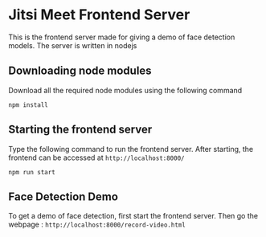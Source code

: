 # Jitsi Meet Frontend Server
This is the frontend server made for giving a demo of face detection
models. The server is written in nodejs

## Downloading node modules
Download all the required node modules using the following command
```
npm install
```

## Starting the frontend server
Type the following command to run the frontend server. After starting, the frontend can be accessed at 
`http://localhost:8000/`

```
npm run start
```

## Face Detection Demo
To get a demo of face detection, first start the frontend server.
Then go the webpage : `http://localhost:8000/record-video.html`

